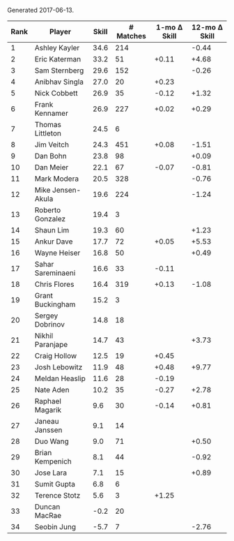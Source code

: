 Generated 2017-06-13.

| Rank | Player            | Skill | # Matches | 1-mo Δ Skill | 12-mo Δ Skill |
|------|-------------------|-------|-----------|--------------|---------------|
|    1 | Ashley Kayler     |  34.6 |       214 |              |         -0.44 |
|    2 | Eric Katerman     |  33.2 |        51 |        +0.11 |         +4.68 |
|    3 | Sam Sternberg     |  29.6 |       152 |              |         -0.26 |
|    4 | Anibhav Singla    |  27.0 |        20 |        +0.23 |               |
|    5 | Nick Cobbett      |  26.9 |        35 |        -0.12 |         +1.32 |
|    6 | Frank Kennamer    |  26.9 |       227 |        +0.02 |         +0.29 |
|    7 | Thomas Littleton  |  24.5 |         6 |              |               |
|    8 | Jim Veitch        |  24.3 |       451 |        +0.08 |         -1.51 |
|    9 | Dan Bohn          |  23.8 |        98 |              |         +0.09 |
|   10 | Dan Meier         |  22.1 |        67 |        -0.07 |         -0.81 |
|   11 | Mark Modera       |  20.5 |       328 |              |         -0.76 |
|   12 | Mike Jensen-Akula |  19.6 |       224 |              |         -1.24 |
|   13 | Roberto Gonzalez  |  19.4 |         3 |              |               |
|   14 | Shaun Lim         |  19.3 |        60 |              |         +1.23 |
|   15 | Ankur Dave        |  17.7 |        72 |        +0.05 |         +5.53 |
|   16 | Wayne Heiser      |  16.8 |        50 |              |         +0.49 |
|   17 | Sahar Sareminaeni |  16.6 |        33 |        -0.11 |               |
|   18 | Chris Flores      |  16.4 |       319 |        +0.13 |         -1.08 |
|   19 | Grant Buckingham  |  15.2 |         3 |              |               |
|   20 | Sergey Dobrinov   |  14.8 |        18 |              |               |
|   21 | Nikhil Paranjape  |  14.7 |        43 |              |         +3.73 |
|   22 | Craig Hollow      |  12.5 |        19 |        +0.45 |               |
|   23 | Josh Lebowitz     |  11.9 |        48 |        +0.48 |         +9.77 |
|   24 | Meldan Heaslip    |  11.6 |        28 |        -0.19 |               |
|   25 | Nate Aden         |  10.2 |        35 |        -0.27 |         +2.78 |
|   26 | Raphael Magarik   |   9.6 |        30 |        -0.14 |         +0.81 |
|   27 | Janeau Janssen    |   9.1 |        14 |              |               |
|   28 | Duo Wang          |   9.0 |        71 |              |         +0.50 |
|   29 | Brian Kempenich   |   8.1 |        44 |              |         -0.92 |
|   30 | Jose Lara         |   7.1 |        15 |              |         +0.89 |
|   31 | Sumit Gupta       |   6.8 |         6 |              |               |
|   32 | Terence Stotz     |   5.6 |         3 |        +1.25 |               |
|   33 | Duncan MacRae     |  -0.2 |        20 |              |               |
|   34 | Seobin Jung       |  -5.7 |         7 |              |         -2.76 |